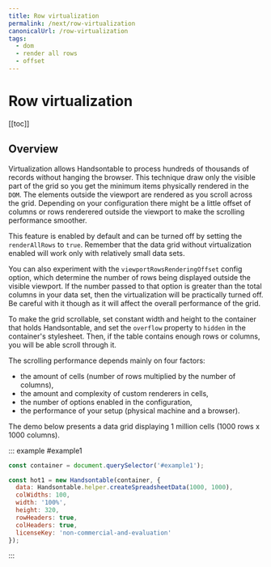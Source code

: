 ```yaml
---
title: Row virtualization
permalink: /next/row-virtualization
canonicalUrl: /row-virtualization
tags:
  - dom
  - render all rows
  - offset
---
```


# Row virtualization

[[toc]]

## Overview

Virtualization allows Handsontable to process hundreds of thousands of records without hanging the browser. This technique draw only the visible part of the grid so you get the minimum items physically rendered in the `DOM`. The elements outside the viewport are rendered as you scroll across the grid. Depending on your configuration there might be a little offset of columns or rows renderered outside the viewport to make the scrolling performance smoother.

This feature is enabled by default and can be turned off by setting the `renderAllRows` to `true`. Remember that the data grid without virtualization enabled will work only with relatively small data sets.

 You can also experiment with the `viewportRowsRenderingOffset` config option, which determine the number of rows being displayed outside the visible viewport. If the number passed to that option is greater than the total columns in your data set, then the virtualization will be practically turned off. Be careful with it though as it will affect the overall performance of the grid.

To make the grid scrollable, set constant width and height to the container that holds Handsontable, and set the `overflow` property to `hidden` in the container's stylesheet. Then, if the table contains enough rows or columns, you will be able scroll through it.

The scrolling performance depends mainly on four factors:

* the amount of cells (number of rows multiplied by the number of columns),
* the amount and complexity of custom renderers in cells,
* the number of options enabled in the configuration,
* the performance of your setup (physical machine and a browser).

The demo below presents a data grid displaying 1 million cells (1000 rows x 1000 columns).

::: example #example1
```js
const container = document.querySelector('#example1');

const hot1 = new Handsontable(container, {
  data: Handsontable.helper.createSpreadsheetData(1000, 1000),
  colWidths: 100,
  width: '100%',
  height: 320,
  rowHeaders: true,
  colHeaders: true,
  licenseKey: 'non-commercial-and-evaluation'
});
```
:::
